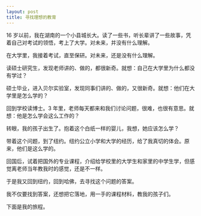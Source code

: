 ```yaml
---
layout: post
title: 寻找理想的教育
---
```


16 岁以前，我在湖南的一个小县城长大。读了一些书，听长辈讲了一些故事，凭着自己对考试的领悟，考上了大学。对未来，并没有什么理解。

在大学里，我接着考试，直至保研。对未来，还是没有什么理解。

读硕士研究生，发现老师讲的、做的，都很新奇。就想：自己在大学里为什么都没有学过？

硕士毕业，进入贝尔实验室，发现同事们讲的、做的，又很新奇。就想：他们在大学里是怎么学的？

回到学校读博士。3 年里，老师每天都来和我们讨论问题，很难，也很有意思。就想：他是怎么学会这么工作的？

转眼，我的孩子出生了。抱着这个白纸一样的婴儿，我想，她应该怎么学？

带着这个问题，到了纽约。纽约公立小学和大学的经历，给了我真切的体会。原来，他们是这么学的。

回国后，试着把国外的专业课程，介绍给学校里的大学生和家里的中学生学，但感觉离老师当年教我时的感觉，还是不一样。

于是我又回到纽约，回到哈佛，去寻找这个问题的答案。

我不仅要找到答案，还想把它落地，用一手的课程材料，教我的孩子们。

下面是我的旅程。

<!-- cd /Users/yishuai/Documents/GDrive-2/Website/book/book -->
<!-- jekyll serve --trace -->

<!-- cd /Users/yishuai/.gem/ruby/3.1.2/gems/web/webrick-1.7.0 -->
<!-- bundle add webrick -->